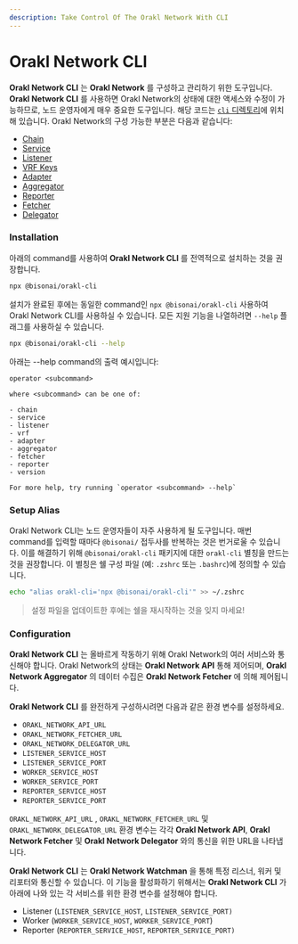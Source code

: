 ```yaml
---
description: Take Control Of The Orakl Network With CLI
---
```


# Orakl Network CLI

**Orakl Network CLI** 는 **Orakl Network** 를 구성하고 관리하기 위한 도구입니다. **Orakl Network CLI** 를 사용하면 Orakl Network의 상태에 대한 액세스와 수정이 가능하므로, 노드 운영자에게 매우 중요한 도구입니다. 해당 코드는 [`cli` 디렉토리](../../developers-guide/data-feed.md)에 위치해 있습니다. Orakl Network의 구성 가능한 부분은 다음과 같습니다:

- [Chain](chain.md)
- [Service](service.md)
- [Listener](listener.md)
- [VRF Keys](vrf-keys.md)
- [Adapter](adapter.md)
- [Aggregator](aggregator.md)
- [Reporter](reporter.md)
- [Fetcher](fetcher.md)
- [Delegator](delegator.md)

### Installation

아래의 command를 사용하여 **Orakl Network CLI** 를 전역적으로 설치하는 것을 권장합니다.

```sh
npx @bisonai/orakl-cli
```

설치가 완료된 후에는 동일한 command인 `npx @bisonai/orakl-cli` 사용하여 Orakl Network CLI를 사용하실 수 있습니다. 모든 지원 기능을 나열하려면 `--help` 플래그를 사용하실 수 있습니다.

```sh
npx @bisonai/orakl-cli --help
```

아래는 --help command의 출력 예시입니다:

```
operator <subcommand>

where <subcommand> can be one of:

- chain
- service
- listener
- vrf
- adapter
- aggregator
- fetcher
- reporter
- version

For more help, try running `operator <subcommand> --help`
```

### Setup Alias

Orakl Network CLI는 노드 운영자들이 자주 사용하게 될 도구입니다. 매번 command를 입력할 때마다 `@bisonai/` 접두사를 반복하는 것은 번거로울 수 있습니다. 이를 해결하기 위해 `@bisonai/orakl-cli` 패키지에 대한 `orakl-cli` 별칭을 만드는 것을 권장합니다. 이 별칭은 쉘 구성 파일 (예: `.zshrc` 또는 `.bashrc`)에 정의할 수 있습니다.&#x20;

```sh
echo "alias orakl-cli='npx @bisonai/orakl-cli'" >> ~/.zshrc
```

> 설정 파일을 업데이트한 후에는 쉘을 재시작하는 것을 잊지 마세요!

### Configuration

**Orakl Network CLI** 는 올바르게 작동하기 위해 Orakl Network의 여러 서비스와 통신해야 합니다. Orakl Network의 상태는 **Orakl Network API** 통해 제어되며, **Orakl Network Aggregator** 의 데이터 수집은 **Orakl Network Fetcher** 에 의해 제어됩니다.

**Orakl Network CLI** 를 완전하게 구성하시려면 다음과 같은 환경 변수를 설정하세요.

- `ORAKL_NETWORK_API_URL`
- `ORAKL_NETWORK_FETCHER_URL`
- `ORAKL_NETWORK_DELEGATOR_URL`
- `LISTENER_SERVICE_HOST`
- `LISTENER_SERVICE_PORT`
- `WORKER_SERVICE_HOST`
- `WORKER_SERVICE_PORT`
- `REPORTER_SERVICE_HOST`
- `REPORTER_SERVICE_PORT`

`ORAKL_NETWORK_API_URL` , `ORAKL_NETWORK_FETCHER_URL` 및 `ORAKL_NETWORK_DELEGATOR_URL` 환경 변수는 각각 **Orakl Network API**, **Orakl Network Fetcher** 및 **Orakl Network Delegator** 와의 통신을 위한 URL을 나타냅니다.

**Orakl Network CLI** 는 **Orakl Network Watchman** 을 통해 특정 리스너, 워커 및 리포터와 통신할 수 있습니다. 이 기능을 활성화하기 위해서는 **Orakl Network CLI** 가 아래에 나와 있는 각 서비스를 위한 환경 변수를 설정해야 합니다.

- Listener (`LISTENER_SERVICE_HOST`, `LISTENER_SERVICE_PORT)`
- Worker (`WORKER_SERVICE_HOST`, `WORKER_SERVICE_PORT`)
- Reporter (`REPORTER_SERVICE_HOST`, `REPORTER_SERVICE_PORT)`
